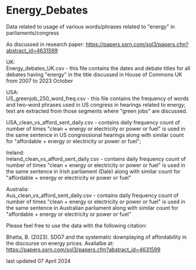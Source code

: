 # Energy_Debates
Data related to usage of various words/phrases related to "energy" in parliaments/congress

As discussed in research paper: https://papers.ssrn.com/sol3/papers.cfm?abstract_id=4631599

UK:   
Energy_debates_UK.csv - this file contains the dates and debate titles for all debates having "energy" in the title discussed in House of Commons UK from 2007 to 2023 October

USA:   
US_greenjob_250_word_freq.csv - this file contains the frequency of words and two-word phrases used in US congress in hearings related to energy; text are extracted from those segments where "green jobs" are discussed.

USA_clean_vs_afford_sent_daily.csv - contains daily frequency count of number of times "clean + energy or electricity or power or fuel" is used in the same sentence in US congressional hearings along with similar count for "affordable + energy or electricity or power or fuel"; 

Ireland:    
Ireland_clean_vs_afford_sent_daily.csv - contains daily frequency count of number of times "clean + energy or electricity or power or fuel" is used in the same sentence in Irish parliament (Dale) along with similar count for "affordable + energy or electricity or power or fuel"

Australia:    
Aus_clean_vs_afford_sent_daily.csv - contains daily frequency count of number of times "clean + energy or electricity or power or fuel" is used in the same sentence in Australian parliament along with similar count for "affordable + energy or electricity or power or fuel"


Please feel free to use the data with the following citation: 
  
Bhatta, B. (2023). SDG7 and the systematic downplaying of affordability in the discourse on energy prices. Availalbe at:   
https://papers.ssrn.com/sol3/papers.cfm?abstract_id=4631599  


last updated 07 April 2024


